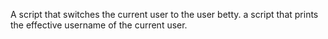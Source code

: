 A script that switches the current user to the user betty.
a script that prints the effective username of the current user.
